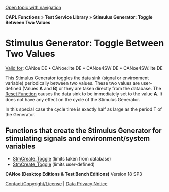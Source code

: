 [Open topic with navigation](../../../../CANoeDEFamily.htm#Topics/CAPLFunctions/Test/CAPLfunctionsTSLToggleStimulus.md)

**CAPL Functions** » **Test Service Library** » **Stimulus Generator: Toggle Between Two Values**

# Stimulus Generator: Toggle Between Two Values

[Valid for](../../Shared/FeatureAvailability.md): CANoe DE • CANoe:lite DE • CANoe4SW DE • CANoe4SW:lite DE

This Stimulus Generator toggles the data sink (signal or environment variable) periodically between two values. These two values are user-defined (Values **A** and **B**) or they are taken directly from the database. The [Reset Function](Functions/CAPLfunctionStmControlStartStopResetDestroy.md) causes the data sink to be immediately set to the value **A**. It does not have any effect on the cycle of the Stimulus Generator.

In this special case the cycle time is exactly half as large as the period T of the Generator.

## Functions that create the Stimulus Generator for stimulating signals and environment/system variables

- [StmCreate_Toggle](Functions/CAPLfunctionStmCreateToggleDatabase.md) (limits taken from database)
- [StmCreate_Toggle](Functions/CAPLfunctionStmCreateToggleUserDefined.md) (limits user-defined)

**CANoe (Desktop Editions & Test Bench Editions)** Version 18 SP3

[Contact/Copyright/License](../../Shared/ContactCopyrightLicense.md) | [Data Privacy Notice](https://www.vector.com/int/en/company/get-info/privacy-policy/)
